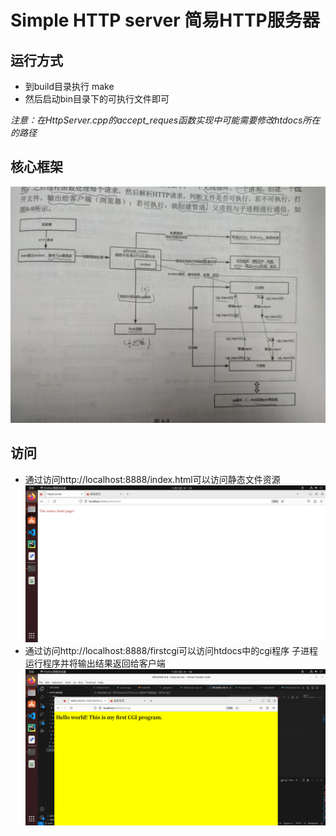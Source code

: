 # Simple HTTP server 简易HTTP服务器
## 运行方式
- 到build目录执行 make
- 然后启动bin目录下的可执行文件即可

*注意：在HttpServer.cpp的accept_reques函数实现中可能需要修改htdocs所在的路径*
## 核心框架
![](./img/Frame.jpg)
## 访问
- 通过访问http://localhost:8888/index.html可以访问静态文件资源
![alt text](./img/image0.png)
- 通过访问http://localhost:8888/firstcgi可以访问htdocs中的cgi程序 子进程运行程序并将输出结果返回给客户端
![alt text](./img/image.png)